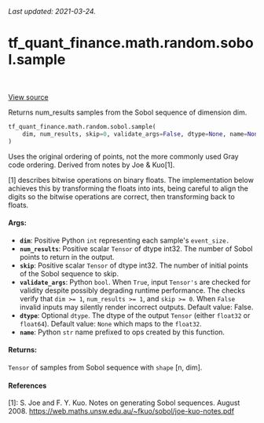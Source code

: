 <!--
This file is generated by a tool. Do not edit directly.
For open-source contributions the docs will be updated automatically.
-->

*Last updated: 2021-03-24.*

<div itemscope itemtype="http://developers.google.com/ReferenceObject">
<meta itemprop="name" content="tf_quant_finance.math.random.sobol.sample" />
<meta itemprop="path" content="Stable" />
</div>

# tf_quant_finance.math.random.sobol.sample

<!-- Insert buttons and diff -->

<table class="tfo-notebook-buttons tfo-api" align="left">
</table>

<a target="_blank" href="https://github.com/google/tf-quant-finance/blob/master/tf_quant_finance/math/random_ops/sobol/sobol_impl.py">View source</a>



Returns num_results samples from the Sobol sequence of dimension dim.

```python
tf_quant_finance.math.random.sobol.sample(
    dim, num_results, skip=0, validate_args=False, dtype=None, name=None
)
```



<!-- Placeholder for "Used in" -->

Uses the original ordering of points, not the more commonly used Gray code
ordering. Derived from notes by Joe & Kuo[1].

[1] describes bitwise operations on binary floats. The implementation below
achieves this by transforming the floats into ints, being careful to align
the digits so the bitwise operations are correct, then transforming back to
floats.

#### Args:


* <b>`dim`</b>: Positive Python `int` representing each sample's `event_size.`
* <b>`num_results`</b>: Positive scalar `Tensor` of dtype int32. The number of Sobol
  points to return in the output.
* <b>`skip`</b>: Positive scalar `Tensor` of dtype int32. The number of initial points
  of the Sobol sequence to skip.
* <b>`validate_args`</b>: Python `bool`. When `True`, input `Tensor's` are checked for
  validity despite possibly degrading runtime performance. The checks verify
  that `dim >= 1`, `num_results >= 1`, and `skip >= 0`. When `False` invalid
  inputs may silently render incorrect outputs.
  Default value: False.
* <b>`dtype`</b>: Optional `dtype`. The dtype of the output `Tensor` (either `float32`
  or `float64`).
  Default value: `None` which maps to the `float32`.
* <b>`name`</b>: Python `str` name prefixed to ops created by this function.


#### Returns:

`Tensor` of samples from Sobol sequence with `shape` [n, dim].


#### References

[1]: S. Joe and F. Y. Kuo. Notes on generating Sobol sequences. August 2008.
     https://web.maths.unsw.edu.au/~fkuo/sobol/joe-kuo-notes.pdf